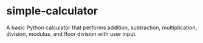 # simple-calculator
A basic Python calculator that performs addition, subtraction, multiplication, division, modulus, and floor division with user input.
